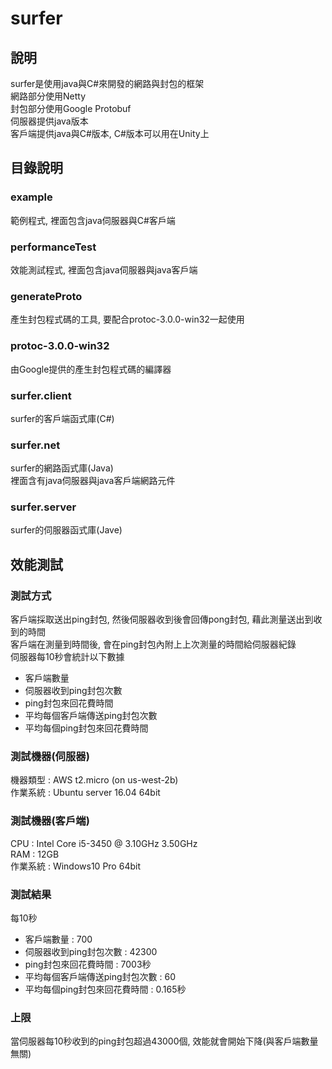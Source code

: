 # surfer

## 說明

surfer是使用java與C#來開發的網路與封包的框架  
網路部分使用Netty  
封包部分使用Google Protobuf  
伺服器提供java版本  
客戶端提供java與C#版本, C#版本可以用在Unity上  

## 目錄說明

### example
範例程式, 裡面包含java伺服器與C#客戶端  

### performanceTest
效能測試程式, 裡面包含java伺服器與java客戶端  

### generateProto
產生封包程式碼的工具, 要配合protoc-3.0.0-win32一起使用  

### protoc-3.0.0-win32
由Google提供的產生封包程式碼的編譯器  

### surfer.client
surfer的客戶端函式庫(C#)  

### surfer.net
surfer的網路函式庫(Java)  
裡面含有java伺服器與java客戶端網路元件  

### surfer.server
surfer的伺服器函式庫(Jave)  

## 效能測試

### 測試方式
客戶端採取送出ping封包, 然後伺服器收到後會回傳pong封包, 藉此測量送出到收到的時間  
客戶端在測量到時間後, 會在ping封包內附上上次測量的時間給伺服器紀錄  
伺服器每10秒會統計以下數據  
* 客戶端數量
* 伺服器收到ping封包次數
* ping封包來回花費時間
* 平均每個客戶端傳送ping封包次數
* 平均每個ping封包來回花費時間

### 測試機器(伺服器)
機器類型 : AWS t2.micro (on us-west-2b)  
作業系統 : Ubuntu server 16.04 64bit  

### 測試機器(客戶端)
CPU     : Intel Core i5-3450 @ 3.10GHz 3.50GHz  
RAM     : 12GB  
作業系統 : Windows10 Pro 64bit  

### 測試結果
每10秒  
* 客戶端數量 : 700
* 伺服器收到ping封包次數 : 42300
* ping封包來回花費時間 : 7003秒
* 平均每個客戶端傳送ping封包次數 : 60
* 平均每個ping封包來回花費時間 : 0.165秒

### 上限
當伺服器每10秒收到的ping封包超過43000個, 效能就會開始下降(與客戶端數量無關)  
